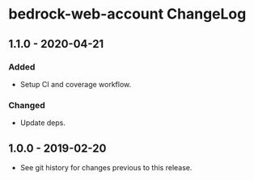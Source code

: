 # bedrock-web-account ChangeLog

## 1.1.0 - 2020-04-21

### Added
- Setup CI and coverage workflow.

### Changed
- Update deps.

## 1.0.0 - 2019-02-20
- See git history for changes previous to this release.
